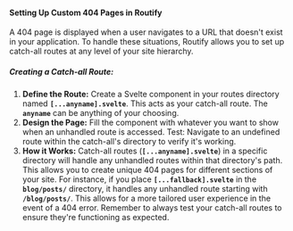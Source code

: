 <script>
    import Example from '#cmp/Example.svelte'
</script>

#### Setting Up Custom 404 Pages in Routify
A 404 page is displayed when a user navigates to a URL that doesn't exist in your application. To handle these situations, Routify allows you to set up catch-all routes at any level of your site hierarchy.

##### Creating a Catch-all Route:
1. **Define the Route:** Create a Svelte component in your routes directory named **`[...anyname].svelte`**. This acts as your catch-all route. The **`anyname`** can be anything of your choosing.
2. **Design the Page:** Fill the component with whatever you want to show when an unhandled route is accessed.
Test: Navigate to an undefined route within the catch-all's directory to verify it's working.
3. **How it Works:**
Catch-all routes (**`[...anyname].svelte`**) in a specific directory will handle any unhandled routes within that directory's path. This allows you to create unique 404 pages for different sections of your site.
For instance, if you place **`[...fallback].svelte`** in the **`blog/posts/`** directory, it handles any unhandled route starting with **`/blog/posts/`**. This allows for a more tailored user experience in the event of a 404 error.
Remember to always test your catch-all routes to ensure they're functioning as expected.

<Example path="../example" title="404 Example " focus="index.svelte"/>

